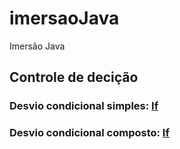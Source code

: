 # imersaoJava
Imersão Java

## Controle de decição
### Desvio condicional simples: [If](https://github.com/nildoeti/imersaoJava/blob/main/src/br/eti/nildo/ControleDecisao/If.java)
### Desvio condicional composto: [If](https://github.com/nildoeti/imersaoJava/blob/main/src/br/eti/nildo/ControleDecisao/IfElse.java)
